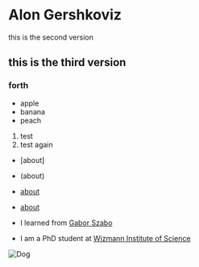 # Alon Gershkoviz

this is the second version 

## this is the third version

### forth

* apple
* banana
* peach

1. test
2. test again

* [about]
* (about)
* [about](about.md)
* [about](/about)


* I learned from [Gabor Szabo](https://github.szabgab.com/)
* I am a PhD student at [Wizmann Institute of Science](https://www.weizmann.ac.il/pages/)

![Dog](https://encrypted-tbn0.gstatic.com/images?q=tbn:ANd9GcTwyXeKDN29AmZgZPLS7n0Bepe8QmVappBwZCeA3XWEbWNdiDFB)
